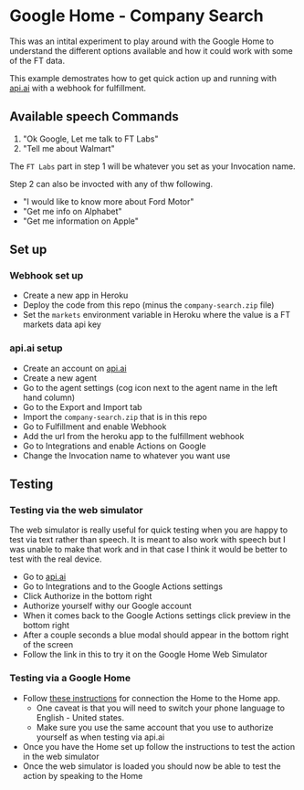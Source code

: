 # Google Home - Company Search

This was an intital experiment to play around with the Google Home to understand the different options available and how it could work with some of the FT data.

This example demostrates how to get quick action up and running with [api.ai](https://api.ai/) with a webhook for fulfillment.

## Available speech Commands

1. "Ok Google, Let me talk to FT Labs"
2. "Tell me about Walmart"

The `FT Labs` part in step 1 will be whatever you set as your Invocation name.

Step 2 can also be invocted with any of thw following.

- "I would like to know more about Ford Motor"
- "Get me info on Alphabet"
- "Get me information on Apple"

## Set up

### Webhook set up
- Create a new app in Heroku
- Deploy the code from this repo (minus the `company-search.zip` file)
- Set the `markets` environment variable in Heroku where the value is a FT markets data api key 

### api.ai setup
- Create an account on [api.ai](https://api.ai/)
- Create a new agent
- Go to the agent settings (cog icon next to the agent name in the left hand column)
- Go to the Export and Import tab
- Import the `company-search.zip` that is in this repo	
- Go to Fulfillment and enable Webhook
- Add the url from the heroku app to the fulfillment webhook
- Go to Integrations and enable Actions on Google
- Change the Invocation name to whatever you want use

## Testing

### Testing via the web simulator

The web simulator is really useful for quick testing when you are happy to test via text rather than speech.
It is meant to also work with speech but I was unable to make that work and in that case I think it would be better to test with the real device.

- Go to [api.ai](https://api.ai/)
- Go to Integrations and to the Google Actions settings
- Click Authorize in the bottom right
- Authorize yourself withy our Google account
- When it comes back to the Google Actions settings click preview in the bottom right
- After a couple seconds a blue modal should appear in the bottom right of the screen 
- Follow the link in this to try it on the Google Home Web Simulator

### Testing via a Google Home 

- Follow [these instructions](https://support.google.com/googlehome/answer/7029485?co=GENIE.Platform%3DAndroid&hl=en) for connection the Home to the Home app.
	- One caveat is that you will need to switch your phone language to English - United states.
	- Make sure you use the same account that you use to authorize yourself as when testing via api.ai
- Once you have the Home set up follow the instructions to test the action in the web simulator
- Once the web simulator is loaded you should now be able to test the action by speaking to the Home 
